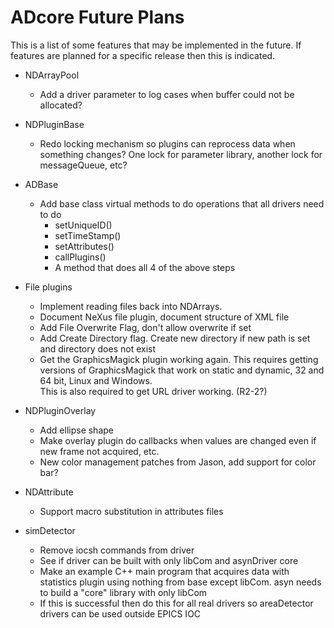 ADcore Future Plans
===================
This is a list of some features that may be implemented in the future.  If features are
planned for a specific release then this is indicated.

* NDArrayPool
    - Add a driver parameter to log cases when buffer could not be allocated?

* NDPluginBase
    - Redo locking mechanism so plugins can reprocess data when something changes?
      One lock for parameter library, another lock for messageQueue, etc?
      
* ADBase
    - Add base class virtual methods to do operations that all drivers need to do
        - setUniqueID()
        - setTimeStamp()
        - setAttributes()
        - callPlugins()
        - A method that does all 4 of the above steps

* File plugins
    - Implement reading files back into NDArrays.
    - Document NeXus file plugin, document structure of XML file
    - Add File Overwrite Flag, don't allow overwrite if set
    - Add Create Directory flag.  Create new directory if new path is set and directory does not exist
    - Get the GraphicsMagick plugin working again.  This requires getting versions of GraphicsMagick that 
      work on static and dynamic, 32 and 64 bit, Linux and Windows.  
      This is also required to get URL driver working. (R2-2?)

* NDPluginOverlay
    - Add ellipse shape
    - Make overlay plugin do callbacks when values are changed even if new frame not acquired, etc.
    - New color management patches from Jason, add support for color bar?

* NDAttribute
    - Support macro substitution in attributes files
    
* simDetector
    - Remove iocsh commands from driver
    - See if driver can be built with only libCom and asynDriver core
    - Make an example C++ main program that acquires data with statistics plugin using nothing
      from base except libCom.  asyn needs to build a "core" library with only libCom
    - If this is successful then do this for all real drivers so areaDetector drivers can be used
      outside EPICS IOC





